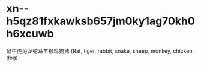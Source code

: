 # xn--h5qz81fxkawksb657jm0ky1ag70kh0h6xcuwb
鼠牛虎兔龙蛇马羊猴鸡狗猪 
(‎Rat, tiger, rabbit, snake, sheep, monkey, chicken, dog‎)

